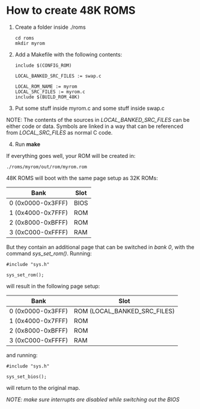 # How to create 48K ROMS


1. Create a folder inside ./roms

    ```
    cd roms
    mkdir myrom
    ```

2. Add a Makefile with the following contents:

    ```
    include $(CONFIG_ROM)

    LOCAL_BANKED_SRC_FILES := swap.c

    LOCAL_ROM_NAME := myrom
    LOCAL_SRC_FILES := myrom.c
    include $(BUILD_ROM_48K)
    ```

3. Put some stuff inside myrom.c and some stuff inside swap.c

NOTE: The contents of the sources in *LOCAL_BANKED_SRC_FILES* can be either code
or data. Symbols are linked in a way that can be referenced from *LOCAL_SRC_FILES* as
normal C code.


4. Run **make**

If everything goes well, your ROM will be created in:

```
./roms/myrom/out/rom/myrom.rom
```

48K ROMS will boot with the same page setup as 32K ROMs:

| Bank   | Slot |
|--------|------|
| 0 (0x0000-0x3FFF)     | BIOS |
| 1 (0x4000-0x7FFF)     | ROM  |
| 2 (0x8000-0xBFFF)     | ROM  |
| 3 (0xC000-0xFFFF)     | RAM  |

But they contain an additional page that can be switched in *bank 0*,
with the command *sys_set_rom()*. Running:

```
#include "sys.h"

sys_set_rom();
```

will result in the following page setup:

| Bank   | Slot |
|--------|------|
| 0 (0x0000-0x3FFF)     | ROM  (LOCAL_BANKED_SRC_FILES) |
| 1 (0x4000-0x7FFF)     | ROM  |
| 2 (0x8000-0xBFFF)     | ROM  |
| 3 (0xC000-0xFFFF)     | RAM  |

and running:

```
#include "sys.h"

sys_set_bios();
```

will return to the original map.

*NOTE: make sure interrupts are disabled while switching out the BIOS*
